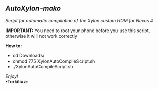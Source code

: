 <i>AutoXylon-mako</i>
-
<i>Script for automatic compilation of the Xylon custom ROM for Nexus 4</i>

<b>IMPORTANT:</b>
You need to root your phone before you use this script, <br>
otherwise it will not work correctly

<b>How to:</b><br>
- cd Downloads/
- chmod 775 XylonAutoCompileScript.sh
- ./XylonAutoCompileScript.sh

<i>Enjoy!</i><br>
<b>•Torkiliuz•</b>

